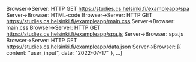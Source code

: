 Browser->Server: HTTP GET https://studies.cs.helsinki.fi/exampleapp/spa
Server->Browser: HTML-code
Browser->Server: HTTP GET https://studies.cs.helsinki.fi/exampleapp/main.css
Server->Browser: main.css
Browser->Server: HTTP GET https://studies.cs.helsinki.fi/exampleapp/spa.js
Server->Browser: spa.js
Browser->Server: HTTP GET https://studies.cs.helsinki.fi/exampleapp/data.json
Server->Browser: [{ content: "user_input", date: "2022-07-17" }, ...]